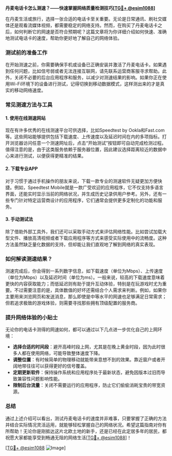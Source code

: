 **丹麦电话卡怎么测速？——快速掌握网络质量检测技巧[[TG💪+ @esim1088](https://t.me/s/esim1088)]**

在丹麦生活或旅行，选择一张合适的电话卡至关重要。无论是日常通讯、刷社交媒体还是观看流媒体视频，都需要稳定的网络支持。然而，在购买了丹麦电话卡之后，如何判断它的网速是否符合预期呢？这篇文章将为你详细介绍如何快速、准确地测试电话卡的速度，帮助你更好地了解自己的网络体验。

### 测试前的准备工作

在开始测速之前，你需要确保手机或设备已正确安装并激活了丹麦电话卡。如果遇到任何问题，比如信号弱或者无法连接互联网，请先联系运营商客服寻求帮助。此外，关闭不必要的后台应用程序和服务，以减少对测速结果的影响。如果你正在使用Wi-Fi环境下的设备进行测试，记得切换到移动数据模式，这样测出来的才是真实的移动网络速度。

### 常见测速方法与工具

#### 1. 使用在线测速网站

现在有许多优秀的在线测速平台可供选择，比如Speedtest by Ookla和Fast.com等。这些网站能够提供包括下载速度、上传速度以及延迟时间在内的多项指标。打开浏览器访问任意一个测速网址后，点击“开始测试”按钮即可自动完成检测过程。值得注意的是，由于这类服务依赖于服务器位置，因此建议选择距离较近的数据中心来进行测试，以便获得更精准的结果。

#### 2. 下载专业APP

对于习惯于通过手机操作的朋友来说，下载一款专业的测速软件无疑更加方便快捷。例如，Speedtest Mobile就是一款广受欢迎的应用程序，它不仅支持多语言界面，还能实时显示当前的网络状况，并生成历史记录供用户参考。另外，还有一些专门针对特定运营商设计的应用程序，它们通常会提供更多定制化的功能和服务。

#### 3. 手动测试法

除了借助外部工具外，我们还可以采取手动方式来评估网络性能。比如尝试加载大型文件、播放高清视频或者下载应用程序等方式来感受实际使用中的流畅度。这种方法虽然缺乏量化数据的支持，但却能让我们直观地了解到网络的真实表现。

### 如何解读测速结果？

测速完成后，你会得到一系列数字信息，如下载速度（单位为Mbps）、上传速度（单位为Mbps）以及延迟时间（单位为ms）。一般来说，较高的下载速度意味着更快的内容获取能力；而低延迟则有助于提升互动体验，特别是在玩游戏时尤为重要。不过需要注意的是，具体数值的好坏还需结合个人需求来判断。例如，如果你主要用来浏览网页和发送消息，那么即使是中等水平的网速也足够满足日常需求；但若追求极致的游戏体验，则需要寻找那些拥有顶级配置的服务商。

### 提升网络体验的小贴士

无论你的电话卡测得的网速如何，都可以通过以下几点进一步优化自己的上网环境：

- **选择合适的时间段**：避开高峰时段上网，尤其是在晚上黄金时段，因为此时很多人都在使用网络，可能导致整体速度下降。
- **调整位置**：有时候简单的物理移动就能带来意想不到的效果。靠近窗户或者开阔地带往往可以获得更好的信号覆盖。
- **定期更新软件**：保持操作系统和应用程序处于最新状态，避免因版本过旧而导致兼容性问题影响性能。
- **限制后台流量**：关闭不需要运行的应用程序，防止它们偷偷消耗宝贵的带宽资源。

### 总结

通过上述介绍可以看出，测试丹麦电话卡的速度并非难事，只要掌握了正确的方法并结合实际情况灵活运用，就能够轻松掌握自己的网络状况。希望这篇指南对你有所帮助！无论你是刚抵达这片北欧土地的新手，还是已经在此定居多年的居民，都祝愿大家都能享受到畅通无阻的网络生活[[TG💪+ @esim1088](https://t.me/s/esim1088)]！

[[TG💪+ @esim1088](https://t.me/s/esim1088) ![Image](https://i.postimg.cc/4NQfJmqS/Snipaste-2025-05-13-00-14-12.png)]